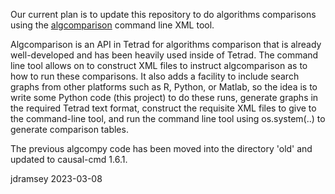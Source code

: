 Our current plan is to update this repository to do algorithms comparisons using the [algcomparison](https://dl.acm.org/doi/abs/10.5555/3455716.3455954) command line XML tool.

Algcomparison is an API in Tetrad for algorithms comparison that is already well-developed and has been heavily used inside of Tetrad. The command line tool allows on to construct XML files to instruct algcomparison as to how to run these comparisons. It also adds a facility to include search graphs from other platforms such as R, Python, or Matlab, so the idea is to write some Python code (this project) to do these runs, generate graphs in the required Tetrad text format, construct the requisite XML files to give to the command-line tool, and run the command line tool using os.system(..) to generate comparison tables.

The previous algcompy code has been moved into the directory 'old' and updated to causal-cmd 1.6.1.

jdramsey 2023-03-08
